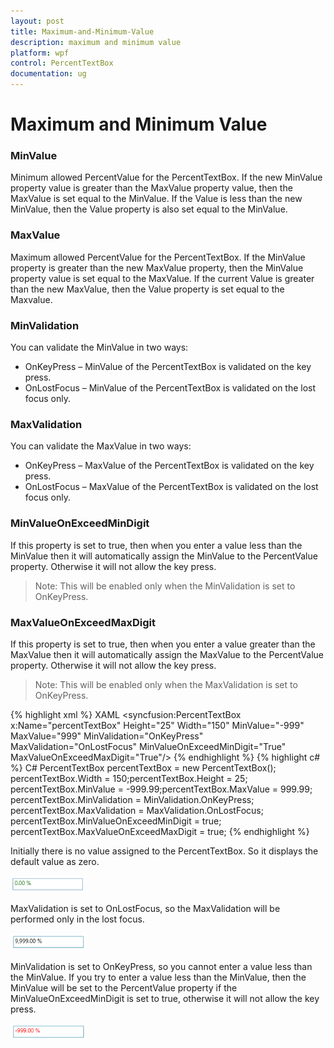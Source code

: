 ```yaml
---
layout: post
title: Maximum-and-Minimum-Value
description: maximum and minimum value
platform: wpf
control: PercentTextBox 
documentation: ug
---
```


# Maximum and Minimum Value

### MinValue

Minimum allowed PercentValue for the PercentTextBox. If the new MinValue property value is greater than the MaxValue property value, then the MaxValue is set equal to the MinValue. If the Value is less than the new MinValue, then the Value property is also set equal to the MinValue.

### MaxValue

Maximum allowed PercentValue for the PercentTextBox. If the MinValue property is greater than the new MaxValue property, then the MinValue property value is set equal to the MaxValue. If the current Value is greater than the new MaxValue, then the Value property is set equal to the Maxvalue.

### MinValidation

You can validate the MinValue in two ways:

* OnKeyPress – MinValue of the PercentTextBox is validated on the key press.
* OnLostFocus – MinValue of the PercentTextBox is validated on the lost focus only.

### MaxValidation

You can validate the MaxValue in two ways:

* OnKeyPress – MaxValue of the PercentTextBox is validated on the key press.
* OnLostFocus – MaxValue of the PercentTextBox is validated on the lost focus only.

### MinValueOnExceedMinDigit

If this property is set to true, then when you enter a value less than the MinValue then it will automatically assign the MinValue to the PercentValue property. Otherwise it will not allow the key press.

> Note: This will be enabled only when the MinValidation is set to OnKeyPress.

### MaxValueOnExceedMaxDigit

If this property is set to true, then when you enter a value greater than the MaxValue then it will automatically assign the MaxValue to the PercentValue property. Otherwise it will not allow the key press.

> Note: This will be enabled only when the MaxValidation is set to OnKeyPress.

{% highlight xml %}
XAML
<syncfusion:PercentTextBox x:Name="percentTextBox" Height="25" Width="150" MinValue="-999" MaxValue="999"  MinValidation="OnKeyPress" MaxValidation="OnLostFocus"                            MinValueOnExceedMinDigit="True"                             MaxValueOnExceedMaxDigit="True"/></td></tr>
{% endhighlight %}
{% highlight c# %}
C# 
PercentTextBox percentTextBox = new PercentTextBox();
percentTextBox.Width = 150;percentTextBox.Height = 25;
percentTextBox.MinValue = -999.99;percentTextBox.MaxValue = 999.99;
percentTextBox.MinValidation = MinValidation.OnKeyPress;
percentTextBox.MaxValidation = MaxValidation.OnLostFocus;
percentTextBox.MinValueOnExceedMinDigit = true;
percentTextBox.MaxValueOnExceedMaxDigit = true;
{% endhighlight %}


Initially there is no value assigned to the PercentTextBox. So it displays the default value as zero.

![](Maximum-and-Minimum-Value_images/Maximum-and-Minimum-Value_img1.png)


MaxValidation is set to OnLostFocus, so the MaxValidation will be performed only in the lost focus.

![](Maximum-and-Minimum-Value_images/Maximum-and-Minimum-Value_img2.png)


MinValidation is set to OnKeyPress, so you cannot enter a value less than the MinValue. If you try to enter a value less than the MinValue, then the MinValue will be set to the PercentValue property if the MinValueOnExceedMinDigit is set to true, otherwise it will not allow the key press.

![](Maximum-and-Minimum-Value_images/Maximum-and-Minimum-Value_img3.png)

